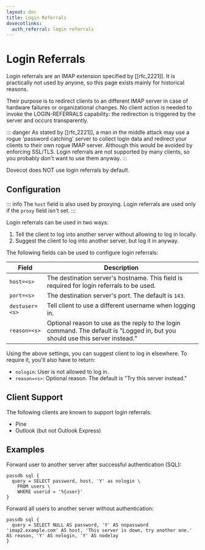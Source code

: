 ```yaml
---
layout: doc
title: Login Referrals
dovecotlinks:
  auth_referral: login referrals
---
```


# Login Referrals

Login referrals are an IMAP extension specified by [[rfc,2221]]. It is
practically not used by anyone, so this page exists mainly for historical
reasons.

Their purpose is to redirect clients to an different IMAP server in case
of hardware failures or organizational changes. No client action is needed
to invoke the LOGIN-REFERRALS capability: the redirection is triggered by
the server and occurs transparently.

::: danger
As stated by [[rfc,2221]], a man in the middle attack may use a rogue
'password catching' server to collect login data and redirect your clients
to their own rogue IMAP server. Although this would be avoided by enforcing
SSL/TLS. Login referrals are not supported by many clients, so you
probably don't want to use them anyway.
:::

Dovecot does NOT use login referrals by default.

## Configuration

::: info
The `host` field is also used by proxying. Login referrals are used
only if the `proxy` field isn't set.
:::

Login referrals can be used in two ways:

1. Tell the client to log into another server without allowing to log in
   locally.
2. Suggest the client to log into another server, but log it in anyway.

The following fields can be used to configure login referrals:

| Field | Description |
| ----- | ----------- |
| `host=<s>` | The destination server's hostname. This field is required for login referrals to be used. |
| `port=<s>` | The destination server's port. The default is `143`. |
| `destuser=<s>` | Tell client to use a different username when logging in. |
| `reason=<s>` | Optional reason to use as the reply to the login command. The default is "Logged in, but you should use this server instead." |

Using the above settings, you can suggest client to log in elsewhere. To
require it, you'll also have to return:

* `nologin`: User is not allowed to log in.
* `reason=<s>`: Optional reason. The default is "Try this server instead."

## Client Support

The following clients are known to support login referrals:

* Pine
* Outlook (but not Outlook Express)

## Examples

Forward user to another server after successful authentication (SQL):

```[dovecot.conf]
passdb sql {
  query = SELECT password, host, 'Y' as nologin \
    FROM users \
    WHERE userid = '%{user}'
}
```

Forward all users to another server without authentication:

```[dovecot.conf]
passdb sql {
  query = SELECT NULL AS password, 'Y' AS nopassword 'imap2.example.com' AS host, 'This server is down, try another one.' AS reason, 'Y' AS nologin, 'Y' AS nodelay
}
```
